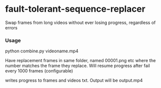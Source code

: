 # fault-tolerant-sequence-replacer
Swap frames from long videos without ever losing progress, regardless of errors

### Usage
python combine.py videoname.mp4

Have replacement frames in same folder, named 00001.png etc where the number matches the frame they replace. Will resume progress after fail every 1000 frames (configurable)

writes progress to frames and videos txt. Output will be output.mp4
